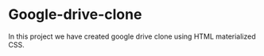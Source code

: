 # Google-drive-clone
In this project we have created google drive clone using HTML materialized CSS.
